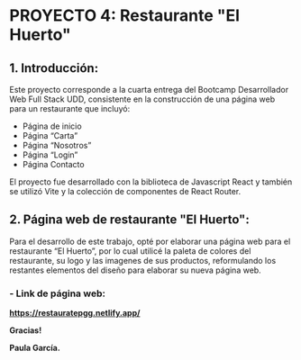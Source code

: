 # **PROYECTO 4: Restaurante "El Huerto"**

## **1. Introducción:**

Este proyecto corresponde a la cuarta entrega del Bootcamp Desarrollador Web Full Stack UDD, consistente en la construcción de una página web para un restaurante que incluyó:

-	Página de inicio
-	Página “Carta”
-	Página “Nosotros”
-	Página “Login”
-	Página Contacto

El proyecto fue desarrollado con la biblioteca de Javascript React y también se utilizó Vite y la colección de componentes de React Router.

## **2. Página web de restaurante "El Huerto":**

Para el desarrollo de este trabajo, opté por elaborar una página web para el restaurante “El Huerto”, por lo cual utilicé la paleta de colores del restaurante, su logo y las imagenes de sus productos, reformulando los restantes elementos del diseño para elaborar su nueva página web.


### **- Link de página web:**
**https://restauratepgg.netlify.app/**


**Gracias!**

**Paula García.**


